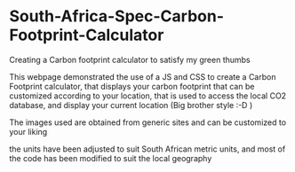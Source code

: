 # South-Africa-Spec-Carbon-Footprint-Calculator





Creating a Carbon footprint calculator to satisfy my green thumbs

This webpage demonstrated the use of a JS and CSS to create a Carbon Footprint calculator, that displays your carbon footprint that can be customized according to your location, that is used to access the local CO2 database, and display your current location (Big brother style :-D )

The images used are obtained from generic sites and can be customized to your liking

the units have been adjusted to suit South African metric units, and most of the code has been modified to suit the local geography









